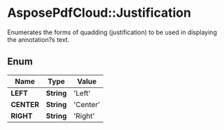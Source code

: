 # AsposePdfCloud::Justification
Enumerates the forms of quadding (justification) to be used in displaying the annotation?s text.

## Enum
Name | Type | Value
------------ | ------------- | -------------
**LEFT** | **String** | 'Left'
**CENTER** | **String** | 'Center'
**RIGHT** | **String** | 'Right'



